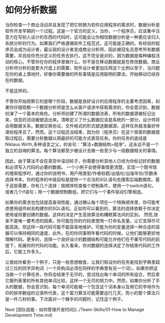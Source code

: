 # 如何分析数据

当你检查一个商业活动并且发现了把它转换为软件应用程序的需求时，数据分析是软件开发早期的一个过程。这是一个官方的定义，当你，一个程序员，应该集中注意力在写别人设计的东西的代码时，这可能会让你相信数据分析是一种更应该归入系统分析的行为。如果我们严格遵循软件工程范式，这可能是正确的。有经验的程序员会成为设计者，最尖锐的设计者变成商业分析师，因此被冠名去思考所有数据需要，并且给你充分定义的任务去执行。这不完全是对的，因为数据是每种编程活动的核心。不管你在你的程序里做什么，你不是在移动数据就是在修改数据。商业分析师分析的是更大尺度上的需要，软件设计者更加压榨这个比例以至于，当问题在你的桌上落地时，好像你需要做的所有事情是应用聪明的算法，开始移动已经存在的数据。

不是这样的。

不管你开始观察它的是哪个阶段，数据是良好设计的应用程序的主要考虑因素，如果你仔细观察一个数据分析师是怎么从客户请求中获取需求的，你会意识到，数据扮演了一个基本的角色。分析师创建了所谓的数据流表，所有的数据源被标记出来，信息的流动被塑造出来。清晰定义了什么数据应该是系统的一部分，设计师将会用数据关系，数据交换协议，文件格式的形式塑造数据源，这样任务就准备好传递给程序员了。然而，这个过程还没结束，因为你（程序员）在这个周密的数据提取过程后，需要分析数据以用最好的可能方式表现任务。你的任务的底线是Niklaus Wirth,多种语言之父，的金句：“算法+数据结构=程序”。这永远不是一个独立的自嗨的算法。每个算法都至少被设计去做一些至少与一段数据相关的事情。

因此，由于算法不会在真空中滚动轮子，你需要分析其他人已经为你标记好的数据和必须写入代码的必要的数据。
一个小例子会使得事情更清楚。实现一个图书馆的搜索程序时，通过你的说明书，用户用类型/作者标题/出版社/出版年份/页数来选择书本。你的程序的中级目标是提供一个合法的SQL语句去搜索后端数据库。基于这些需要，你有几个选择：按顺序检查每个控制条件，使用一个switch语句，或者几个if语句；用一个数据控制数组，把它们与一个事件驱动引擎相连。

如果你的需求也包括提高查询性能，通过确认每个项在一个特殊顺序里，你可能考虑使用组件树去构建你的SQL语句。正如你可以看到的，算法的选择依赖于你决定使用或将要创建的数据。这样的决定产生高效算法和糟糕算法间的区别。
然而,效率不是唯一要考虑的因素。你可能在你的代码里使用一打命名变量，让它变得尽可能高效。但这样一段代码可能不能容易地维护。可能为你的变量选择一种合适的容器可以保持相同的速度，此外，在的你同事明年看代码的时候，让他们能够更好地理解代码。更多的，选择一个良好设计的数据结构可能允许他们在不重写代码的前提下，拓展你的代码的功能。长久看来，你对数据的选择决定了你结束代码的工作后，它能工作多久。

让我给你看另一个例子，只是一些思想粮食，让我们假设你的任务是找到字典里超过三位的同字异构词（一个异构词必须在同样的字典里有另一个词）。如果你把这当做一个计算任务，你将会结束于无尽的，尝试找出每个单词的所有组合，然后拿它跟列表里的所有其他单词比较，这样一个无尽的努力中。然而，如果你分析了手头的数据，你会意识到，每个单词可能被一个包含这个词本身以及用它的字母作为ID的排序数组的记录所代表，这个蛮力算法可能需要运行几天，而小的那个算法只是一件几秒的事。下次面对一个棘手的问题时，记住这个例子。

Next [团队技能 - 如何管理开发时间](../Team-Skills/01-How to Manage Development Time.md)
